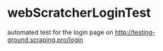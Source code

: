 # webScratcherLoginTest
automated test for the login page on http://testing-ground.scraping.pro/login
